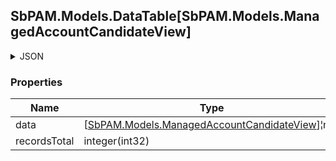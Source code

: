 
<h2 id="tocS_SbPAM.Models.DataTable[SbPAM.Models.ManagedAccountCandidateView]">SbPAM.Models.DataTable[SbPAM.Models.ManagedAccountCandidateView]</h2>

<a id="schemasbpam.models.datatable[sbpam.models.managedaccountcandidateview]"></a>
<a id="schema_SbPAM.Models.DataTable[SbPAM.Models.ManagedAccountCandidateView]"></a>
<a id="tocSsbpam.models.datatable[sbpam.models.managedaccountcandidateview]"></a>
<a id="tocssbpam.models.datatable[sbpam.models.managedaccountcandidateview]"></a>

<details><summary>JSON</summary>


```json
{
  "data": [
    {
      "entityType": "HostUser",
      "id": "497f6eca-6276-4993-bfeb-53cbbbba6f08",
      "name": "string",
      "displayName": "string",
      "userPrincipalName": "string",
      "samAccountName": "string",
      "email": "string",
      "managed": true,
      "domainConfigId": "0ef2a0ae-0442-42e8-9ed5-4a4ed3f7578e",
      "domainName": "string",
      "managedAccountId": "98c25b84-2c06-4fcd-94c7-306443f45a3d"
    }
  ],
  "recordsTotal": 0
}

```


</details>

### Properties

|Name|Type|Required|Restrictions|Description|
|---|---|---|---|---|
|data|[[SbPAM.Models.ManagedAccountCandidateView](../Models/sbpam.models.managedaccountcandidateview.md)]¦null|false|none|none|
|recordsTotal|integer(int32)|false|none|none|


